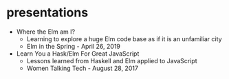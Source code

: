 # presentations

* Where the Elm am I?
	* Learning to explore a huge Elm code base as if it is an unfamiliar city
	* Elm in the Spring - April 26, 2019
* Learn You a Hask/Elm For Great JavaScript
	* Lessons learned from Haskell and Elm applied to JavaScript
	* Women Talking Tech - August 28, 2017
